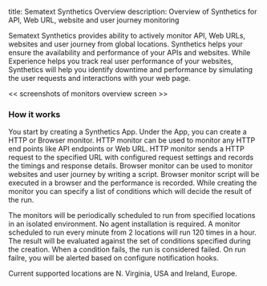 title: Sematext Synthetics Overview
description: Overview of Synthetics for API, Web URL, website and user journey monitoring

Sematext Synthetics provides ability to actively monitor API, Web URLs, websites and user journey from global locations. Synthetics helps your ensure the availability and performance of your APIs and websites. While Experience helps you track real user performance of your websites, Synthetics will help you identify downtime and performance by simulating the user requests and interactions with your web page. 

<< screenshots of monitors overview screen >>

### How it works

You start by creating a Synthetics App. Under the App, you can create a HTTP or Browser monitor. HTTP monitor can be used to monitor any HTTP end points like API endpoints or Web URL. HTTP monitor sends a HTTP request to the specified URL with configured request settings and records the timings and response details. Browser monitor can be used to monitor websites and user journey by writing a script. Browser monitor script will be executed in a browser and the performance is recorded.  While creating the monitor you can specify a list of conditions which will decide the result of the run.

The monitors will be periodically scheduled to run from specified locations in an isolated environment. No agent installation is required. A monitor scheduled to run every minute from 2 locations will run 120 times in a hour. The result will be evaluated against the set of conditions specified during the creation. When a condition fails, the run is considered failed. On run failre, you will be alerted based on configure notification hooks.

Current supported locations are N. Virginia, USA and Ireland, Europe.
